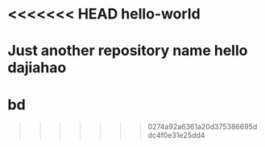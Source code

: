 <<<<<<< HEAD
hello-world
===========

Just another repository name
hello dajiahao
=======
bd
==
>>>>>>> 0274a92a6361a20d375386695ddc4f0e31e25dd4
